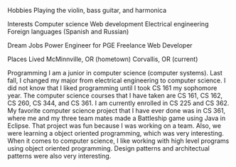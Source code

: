 Hobbies
	 Playing the violin, bass guitar, and harmonica

Interests
	Computer science
	Web development
	Electrical engineering
	Foreign languages (Spanish and Russian)

Dream Jobs
	Power Engineer for PGE
	Freelance Web Developer

Places Lived
	McMinnville, OR (hometown)
	Corvallis, OR (current)

Programming
	I am a junior in computer science (computer systems).
	Last fall, I changed my major from electrical engineering to computer science.
	I did not know that I liked programming until I took CS 161 my sophomore year.
	The computer science courses that I have taken are CS 161, CS 162, CS 260, CS 344, and CS 361.
	I am currently enrolled in CS 225 and CS 362.
	My favorite computer science project that I have ever done was in CS 361, where me and my three
	team mates made a Battleship game using Java in Eclipse. That project was fun because I was working
	on a team. Also, we were learning a object oriented programming, which was very interesting.
	When it comes to computer science, I like working with high level programs using object oriented programming.
	Design patterns and architectual patterns were also very interesting.